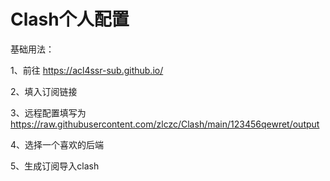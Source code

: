 # Clash个人配置

基础用法：

1、前往 https://acl4ssr-sub.github.io/

2、填入订阅链接

3、远程配置填写为 https://raw.githubusercontent.com/zlczc/Clash/main/123456qewret/output 

4、选择一个喜欢的后端

5、生成订阅导入clash

